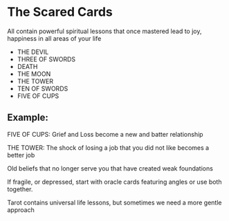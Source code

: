 # The Scared Cards

All contain powerful spiritual lessons that once mastered lead to joy, happiness in all areas of your life

- THE DEVIL
- THREE OF SWORDS
- DEATH
- THE MOON
- THE TOWER
- TEN OF SWORDS
- FIVE OF CUPS

## Example:

FIVE OF CUPS: Grief and Loss become a new and batter relationship

THE TOWER: The shock of losing a job that you did not like becomes a better job

Old beliefs that no longer serve you that have created weak foundations



If fragile, or depressed, start with oracle cards featuring angles or use both together.

Tarot contains universal life lessons, but sometimes we need a more gentle approach
